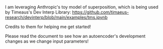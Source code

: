 I am leveraging Anthropic's toy model of superposition, which is being used by Timeaus's Dev Interp Library:
https://github.com/timaeus-research/devinterp/blob/main/examples/tms.ipynb

Credits to them for helping me get started!

Please read the document to see how an autoencoder's development changes as we change input parameters!
